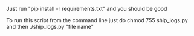 Just run "pip install -r requirements.txt" and you should be good

To run this script from the command line just do chmod 755 ship_logs.py and then ./ship_logs.py "file name"